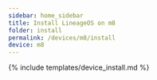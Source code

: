 ```yaml
---
sidebar: home_sidebar
title: Install LineageOS on m8
folder: install
permalink: /devices/m8/install
device: m8
---
```

{% include templates/device_install.md %}
